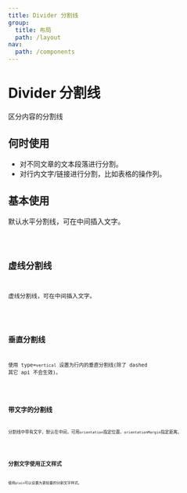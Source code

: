 ```yaml
---
title: Divider 分割线
group:
  title: 布局
  path: /layout
nav:
  path: /components
---
```


# Divider 分割线

区分内容的分割线

## 何时使用

- 对不同文章的文本段落进行分割。
- 对行内文字/链接进行分割，比如表格的操作列。

## 基本使用

默认水平分割线，可在中间插入文字。

<code src="./demo/base.tsx">

## 虚线分割线

虚线分割线，可在中间插入文字。

<code src="./demo/dash.tsx">

## 垂直分割线

使用 type=`vertical` 设置为行内的垂直分割线(除了 dashed 其它 api 不会生效)。

<code src="./demo/verticalLine.tsx">

## 带文字的分割线

分割线中带有文字，默认在中间，可用`orientation`指定位置、`orientationMargin`指定距离。

<code src="./demo/hasWordLine.tsx">

## 分割文字使用正文样式

使用`plain`可以设置为更轻量的分割文字样式。

<code src="./demo/plainLine.tsx">

<API src="./index.tsx"></API>
